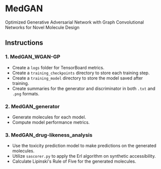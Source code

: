 # MedGAN
 Optimized Generative Adversarial Network with Graph Convolutional Networks for Novel Molecule Design

## Instructions

### 1. MedGAN_WGAN-GP
- Create a `logs` folder for TensorBoard metrics.
- Create a `training_checkpoints` directory to store each training step.
- Create a `training_model` directory to store the model saved after training.
- Create summaries for the generator and discriminator in both `.txt` and `.png` formats.

### 2. MedGAN_generator
- Generate molecules for each model.
- Compute model performance metrics.

### 3. MedGAN_drug-likeness_analysis
- Use the toxicity prediction model to make predictions on the generated molecules.
- Utilize `sascorer.py` to apply the Erl algorithm on synthetic accessibility.
- Calculate Lipinski's Rule of Five for the generated molecules.
